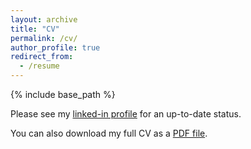 ```yaml
---
layout: archive
title: "CV"
permalink: /cv/
author_profile: true
redirect_from:
  - /resume
---
```


{% include base_path %}

Please see my [linked-in profile](https://www.linkedin.com/in/gustav-sir/) for an up-to-date status. 

You can also download my full CV as a [PDF file](/files/gustav_sir_CV.pdf).